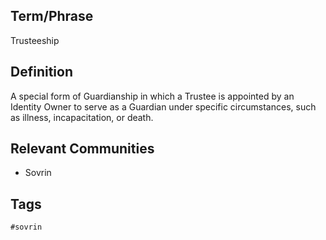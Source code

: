 ## Term/Phrase
Trusteeship

## Definition
A special form of Guardianship in which a Trustee is appointed by an Identity Owner to serve as a Guardian under specific circumstances, such as illness, incapacitation, or death.

## Relevant Communities
* Sovrin

## Tags
```
#sovrin
```
